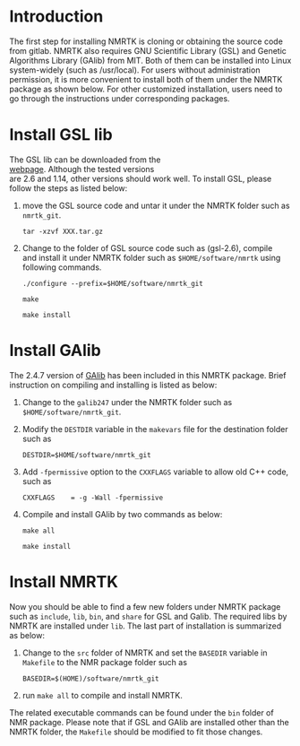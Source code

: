# Introduction 

The first step for installing NMRTK is cloning or obtaining the source code
from gitlab.  NMRTK also requires GNU Scientific Library (GSL) and Genetic
Algorithms Library (GAlib) from MIT.  Both of them can be installed into
Linux system-widely (such as /usr/local). For users without administration
permission, it is more convenient to install both of them under the NMRTK
package as shown below. For other customized installation, users need to go
through the instructions under corresponding packages.

# Install GSL lib 
The GSL lib can be downloaded from the                                      
[webpage](https://www.gnu.org/software/gsl/). Although the tested versions  
are 2.6 and 1.14, other versions should work well. To install GSL, please   
follow the steps as listed below:                                           

1) move the GSL source code and untar it under the NMRTK folder such as
`nmrtk_git`.

   `tar -xzvf XXX.tar.gz`

2) Change to the folder of GSL source code such as (gsl-2.6), compile       
and install it under NMRTK folder such as `$HOME/software/nmrtk` using      
following commands.                                                         

    `./configure --prefix=$HOME/software/nmrtk_git`

    `make` 

    `make install` 

# Install GAlib
The 2.4.7 version of [GAlib](http://web.mit.edu/galib/www/GAlib.html) has
been included in this NMRTK package. Brief instruction on compiling and
installing is listed as below:

1) Change to the `galib247` under the NMRTK folder such as
`$HOME/software/nmrtk_git`.

2) Modify the `DESTDIR` variable in the `makevars` file for the destination
folder such as
   
   `DESTDIR=$HOME/software/nmrtk_git`
    
3) Add `-fpermissive` option to the `CXXFLAGS` variable to allow old C++
code, such as
   
    `CXXFLAGS    = -g -Wall -fpermissive` 
    
4) Compile and install GAlib by two commands as below:
   
   `make all` 
   
   `make install`

# Install NMRTK

Now you should be able to find a few new folders under NMRTK package such as
`include`, `lib`, `bin`, and `share` for GSL and Galib. The required libs by
NMRTK are installed under `lib`. The last part of installation is summarized
as below:

1) Change to the `src` folder of NMRTK and set the `BASEDIR` variable in
`Makefile` to the NMR package folder such as
   
   `BASEDIR=$(HOME)/software/nmrtk_git`

2) run `make all` to compile and install NMRTK. 

The related executable commands can be found under the `bin` folder of NMR
package. Please note that if GSL and GAlib are installed other than the
NMRTK folder, the `Makefile` should be modified to fit those changes.
